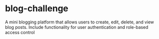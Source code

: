 # blog-challenge
A mini blogging platform that allows  users to create, edit, delete, and view blog posts. Include  functionality for user authentication and role-based access  control
